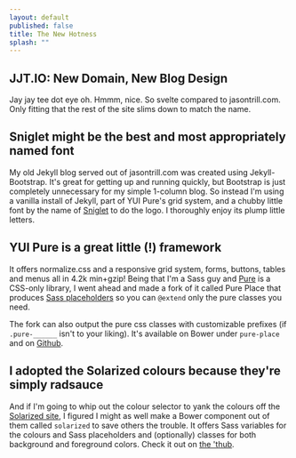 ```yaml
---
layout: default
published: false
title: The New Hotness
splash: ""
---
```


## JJT.IO: New Domain, New Blog Design
 
Jay jay tee dot eye oh. Hmmm, nice. So svelte compared to jasontrill.com. Only
fitting that the rest of the site slims down to match the name.
 
## Sniglet might be the best and most appropriately named font
My old Jekyll blog served out of jasontrill.com was created using 
Jekyll-Bootstrap. It's great for getting up and running quickly, but Bootstrap
is just completely unnecessary for my simple 1-column blog. So instead I'm using 
a vanilla install of Jekyll, part of YUI Pure's grid system,
and a chubby little font by the name of [Sniglet](http://www.google.com/fonts/specimen/Sniglet)
to do the logo. I thoroughly enjoy its plump little letters.
 
## YUI Pure is a great little (!) framework
It offers normalize.css and a responsive grid system, forms, buttons, tables and menus all in 4.2k min+gzip! Being that I'm a Sass guy and [Pure](http://purecss.io) is a CSS-only library, I went ahead and made a fork of it called Pure Place that produces [Sass placeholders](http://ianstormtaylor.com/oocss-plus-sass-is-the-best-way-to-css/)
so you can `@extend` only the pure classes you need.
 
The fork can also output the pure css classes with customizable
prefixes (if `.pure-______` isn't to your liking). It's available on Bower under `pure-place` and on
[Github](https://github.com/jjt/pure-place). 
 
## I adopted the Solarized colours because they're simply radsauce
And if I'm going to whip out the colour selector to yank the colours off the [Solarized site](http://ethanschoonover.com/solarized "The New Hotness"), I figured  I might as well make a Bower component out of them called `solarized` to save others the trouble. It offers Sass variables for the colours and Sass placeholders and (optionally) classes for both
background and foreground colors. Check it out on
[the 'thub](https://github.com/jjt/bower-solarized).
